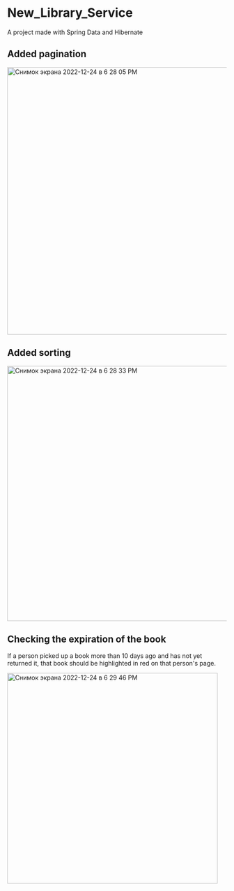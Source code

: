 # New_Library_Service
A project made with Spring Data and Hibernate

## Added pagination
<img width="613" alt="Снимок экрана 2022-12-24 в 6 28 05 PM" src="https://user-images.githubusercontent.com/103382741/209444167-6a5a85cf-63ab-4a5d-89d7-92de1618a6e0.png">

## Added sorting
<img width="585" alt="Снимок экрана 2022-12-24 в 6 28 33 PM" src="https://user-images.githubusercontent.com/103382741/209444175-e48351c1-08e8-4c5a-b3b6-a7fd09203e32.png">

## Checking the expiration of the book
If a person picked up a book more than 10 days ago and has not yet returned it, that book should be highlighted in red on that person's page.

<img width="483" alt="Снимок экрана 2022-12-24 в 6 29 46 PM" src="https://user-images.githubusercontent.com/103382741/209444214-4bca627a-6a30-44c6-a3e7-ab7c385c8939.png">
